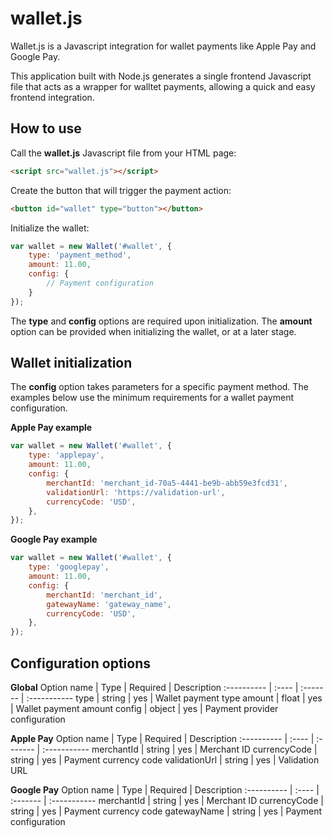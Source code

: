 # wallet.js
Wallet.js is a Javascript integration for wallet payments like Apple Pay and Google Pay.

This application built with Node.js generates a single frontend Javascript file that acts as a wrapper for walltet payments, allowing a quick and easy frontend integration. 

## How to use
Call the **wallet.js** Javascript file from your HTML page:

```html
<script src="wallet.js"></script>
```

Create the button that will trigger the payment action:

```html
<button id="wallet" type="button"></button>
```

Initialize the wallet:

```javascript
var wallet = new Wallet('#wallet', {
    type: 'payment_method',
    amount: 11.00,
    config: {
        // Payment configuration
    }
});
```

The **type** and **config** options are required upon initialization. The **amount** option can be provided when initializing the wallet, or at a later stage.

## Wallet initialization 
The **config** option takes parameters for a specific payment method. The examples below use the minimum requirements for a wallet payment configuration.

**Apple Pay example**
```javascript
var wallet = new Wallet('#wallet', {
    type: 'applepay',
    amount: 11.00,
    config: {
        merchantId: 'merchant_id-70a5-4441-be9b-abb59e3fcd31',
        validationUrl: 'https://validation-url', 
        currencyCode: 'USD',  
    },
});
```

**Google Pay example**
```javascript
var wallet = new Wallet('#wallet', {
    type: 'googlepay',
    amount: 11.00,
    config: {
        merchantId: 'merchant_id',
        gatewayName: 'gateway_name',
        currencyCode: 'USD',
    },
});
```

## Configuration options
**Global**
Option name | Type | Required | Description
:---------- | :---- | :------- | :-----------
type | string  | yes | Wallet payment type
amount | float  | yes | Wallet payment amount
config | object | yes | Payment provider configuration

**Apple Pay**
Option name | Type | Required | Description
:---------- | :---- | :------- | :-----------
merchantId | string | yes | Merchant ID
currencyCode | string | yes | Payment currency code
validationUrl | string | yes | Validation URL

**Google Pay**
Option name | Type | Required | Description
:---------- | :---- | :------- | :-----------
merchantId | string | yes | Merchant ID
currencyCode | string | yes | Payment currency code
gatewayName | string | yes | Payment configuration